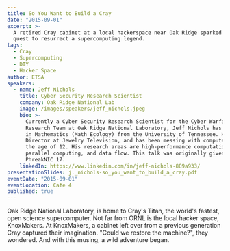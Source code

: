 ```yaml
---
title: So You Want to Build a Cray
date: "2015-09-01"
excerpt: >-
  A retired Cray cabinet at a local hackerspace near Oak Ridge sparked a bold
  quest to resurrect a supercomputing legend.
tags:
  - Cray
  - Supercomputing
  - DIY
  - Hacker Space
author: ETSA
speakers:
  - name: Jeff Nichols
    title: Cyber Security Research Scientist
    company: Oak Ridge National Lab
    image: /images/speakers/jeff_nichols.jpeg
    bio: >-
      Currently a Cyber Security Research Scientist for the Cyber Warfare
      Research Team at Oak Ridge National Laboratory, Jeff Nichols has a Ph.D.
      in Mathematics (Math Ecology) from the University of Tennessee. He was IT
      Director at Jewelry Television, and has been messing with computers since
      the age of 12. His research areas are high-performance computation,
      parallel computing, and data flow. This talk was originally given at
      PhreakNIC 17.
    linkedIn: https://www.linkedin.com/in/jeff-nichols-889a933/
presentationSlides: j._nichols-so_you_want_to_build_a_cray.pdf
eventDate: "2015-09-01"
eventLocation: Cafe 4
published: true
---
```


Oak Ridge National Laboratory, is home to Cray's Titan, the world's fastest, open science supercomputer. Not far from ORNL is the local hacker space, KnoxMakers. At KnoxMakers, a cabinet left over from a previous generation Cray captured their imagination. "Could we restore the machine?", they wondered. And with this musing, a wild adventure began.
